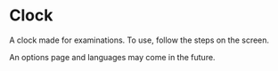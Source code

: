 # Clock
A clock made for examinations.
To use, follow the steps on the screen. 

An options page and languages may come in the future. 
